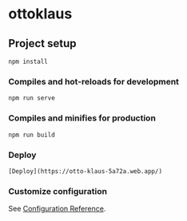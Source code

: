 # ottoklaus

## Project setup
```
npm install
```

### Compiles and hot-reloads for development
```
npm run serve
```

### Compiles and minifies for production
```
npm run build
```

### Deploy
```
[Deploy](https://otto-klaus-5a72a.web.app/)
```

### Customize configuration
See [Configuration Reference](https://cli.vuejs.org/config/).
